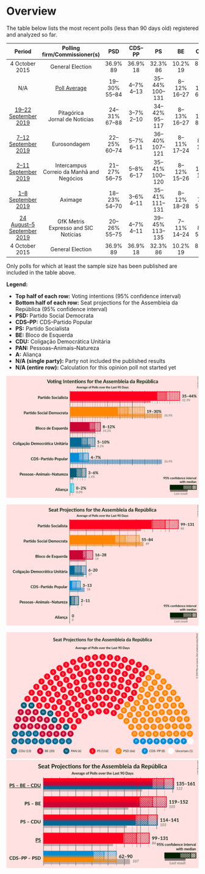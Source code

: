 # Overview

The table below lists the most recent polls (less than 90 days old) registered and analyzed so far.

| Period     | Polling firm/Commissioner(s) | PSD | CDS–PP | PS | BE | CDU | PAN | A |
|:----------:|:----------------------------:|:--:|:--:|:--:|:--:|:--:|:--:|:--:|
| 4 October 2015 | General Election | 36.9% <br> 89 | 36.9% <br> 18 | 32.3% <br> 86 | 10.2% <br> 19 | 8.2% <br> 17 | 1.4% <br> 1 | 0.0% <br> 0 |
| N/A | [Poll Average](average.html) | 19–30% <br> 55–84 | 4–7% <br> 4–13 | 35–44% <br> 100–131 | 8–12% <br> 16–27 | 5–10% <br> 6–20 | 3–6% <br> 2–11 | 0–2% <br> 0 |
| [19–22 September 2019](2019-09-22-Pitagórica.html) | Pitagórica <br> Jornal de Notícias | 24–31% <br> 67–88 | 3–7% <br> 2–10 | 34–42% <br> 95–117 | 8–13% <br> 16–27 | 6–10% <br> 8–20 | 2–5% <br> 2–6 | 0–2% <br> 0 |
| [7–12 September 2019](2019-09-12-Eurosondagem.html) | Eurosondagem | 22–25% <br> 60–74 | 5–7% <br> 6–11 | 36–40% <br> 107–121 | 8–11% <br> 17–24 | 6–8% <br> 10–18 | 4–5% <br> 4–8 | N/A <br> N/A |
| [2–11 September 2019](2019-09-11-Intercampus.html) | Intercampus <br> Correio da Manhã and Negócios | 21–27% <br> 56–75 | 5–8% <br> 6–17 | 35–41% <br> 100–120 | 8–12% <br> 15–26 | 7–11% <br> 13–22 | 4–7% <br> 5–13 | N/A <br> N/A |
| [1–8 September 2019](2019-09-08-Aximage.html) | Aximage | 18–23% <br> 54–70 | 3–6% <br> 4–11 | 35–41% <br> 111–131 | 8–12% <br> 18–28 | 4–7% <br> 5–14 | 4–6% <br> 6–12 | N/A <br> N/A |
| [24 August–5 September 2019](2019-09-05-GfKMetris.html) | GfK Metris <br> Expresso and SIC Notícias | 20–26% <br> 55–75 | 4–7% <br> 4–11 | 39–45% <br> 113–135 | 7–11% <br> 14–24 | 5–8% <br> 5–16 | 3–6% <br> 3–8 | 0–1% <br> 0 |
| 4 October 2015 | General Election | 36.9% <br> 89 | 36.9% <br> 18 | 32.3% <br> 86 | 10.2% <br> 19 | 8.2% <br> 17 | 1.4% <br> 1 | 0.0% <br> 0 |

Only polls for which at least the sample size has been published are included in the table above.

**Legend:**
+ **Top half of each row:** Voting intentions (95% confidence interval)
+ **Bottom half of each row:** Seat projections for the Assembleia da República (95% confidence interval)
+ **PSD:** Partido Social Democrata
+ **CDS–PP:** CDS–Partido Popular
+ **PS:** Partido Socialista
+ **BE:** Bloco de Esquerda
+ **CDU:** Coligação Democrática Unitária
+ **PAN:** Pessoas–Animais–Natureza
+ **A:** Aliança
+ **N/A (single party):** Party not included the published results
+ **N/A (entire row):** Calculation for this opinion poll not started yet


![Graph with voting intentions not yet produced](average.png "Voting Intentions")

![Graph with seats not yet produced](average-seats.png "Seats")

![Graph with seating plan not yet produced](average-seating-plan.png "Seating Plan")
![Graph with coalitions seats not yet produced](average-coalitions-seats.png "Coalitions Seats")
